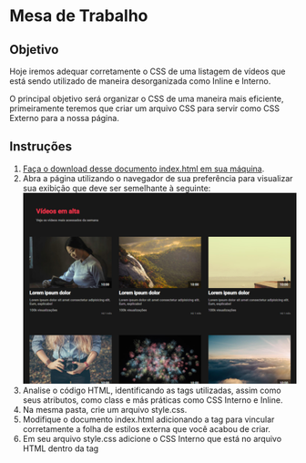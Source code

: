 # Mesa de Trabalho

## Objetivo

Hoje iremos adequar corretamente o CSS de uma listagem de vídeos que está sendo utilizado de maneira desorganizada como Inline e Interno.

O principal objetivo será organizar o CSS de uma maneira mais eficiente, primeiramente teremos que criar um arquivo CSS para servir como CSS Externo para a nossa página.

## Instruções
1. [Faça o download desse documento index.html em sua máquina](https://drive.google.com/file/d/1dF_fp4TwoSCF0Ctf0jOI8DmLC-SD9jgT/view).
2. Abra a página utilizando o navegador de sua preferência para visualizar sua exibição que deve ser semelhante à seguinte:
![sample](https://raw.githubusercontent.com/EverSilverio/DH/master/FrontEnd/aula09/sample.png)
3. Analise o código HTML, identificando as tags utilizadas, assim como seus atributos, como class e más práticas como CSS Interno e Inline.
4. Na mesma pasta, crie um arquivo style.css.
5. Modifique o documento index.html adicionando a tag <link> para vincular corretamente a folha de estilos externa que você acabou de criar.
6. Em seu arquivo style.css adicione o CSS Interno que está no arquivo HTML dentro da tag <style>, vamos separar todo o CSS do nosso arquivo HTML.
7. Após transferir o conteúdo para a nova folha de estilos que você acabou de criar, a tag <style> não terá nenhum conteúdo, então podemos excluí-la.
8. Agora com que transferimos o CSS Interno para uma folha de estilos externas podemos nos concentrar em eliminar o CSS Inline.
9. Observe os elementos e você verá toda tag que possuí um CSS Inline também possuí uma classe, ou seja, para removermos o CSS Inline precisamos apenas copiar a estilização que está feita na tag, procurar a classe que o elemento possuí em nossa folha de estilos e colar a antiga estilização Inline em sua classe.
  a. Copiar a estilização feita via CSS Inline.
  b. Procurar a classe que está atribuída a nossa tag em nossa folha de estilos.
  c. Colar o conteúdo da estilização feita via CSS Inline dentro da estilização da classe que encontramos em nossa folha de estilos.
  d. Voltar ao nosso elemento que tem o CSS Inline e apagar a propriedade style de sua tag, já que agora o responsável pela estilização desse elemento não é mais o CSS Inline mas sim a classe.

É importante lembrar que esse processo será feito em todos os elementos que possuem CSS Inline, porém, não serão todas as vezes em que você terá que colar o conteúdo do CSS Inline dentro da classe em sua folha de estilos.
  
Se você já retirou o CSS Inline de uma tag que possuía uma classe chamada, por exemplo video-title e colou a estilização do CSS Inline dentro da classe video-title em sua folha de estilos então você não terá que repetir esse processo, já que todos os elementos com a classe video-title terão a mesma estilização, logo, quando você se deparar com um elemento que tenha a classe video-title será necessário apenas retirar o CSS Inline juntamente com a propriedade style já que a estilização foi movida para a classe e está sendo aplicada a todos elementos que estão utilizando-a.
  
Isso não ocorrerá somente na classe video-title, ela foi apenas um exemplo.
  
## Conclusão
Parabéns! Você acaba de concluir uma limpeza em nossa página HTML, é ideal que na maioria das vezes o CSS sempre seja utilizado de maneira Externa para manter um padrão mais organizado em nosso projeto, onde cada arquivo é responsável somente por uma coisa, no caso do HTML marcar o nosso conteúdo e do CSS de deixar o nosso conteúdo mais agradavel.

## Solução  
  
### Antes  
[index.html com css inline](https://github.com/EverSilverio/DH/blob/master/FrontEnd/aula09/index_old.html)

### Depois
Ver código do [index.html sem css inline](https://github.com/EverSilverio/DH/blob/master/FrontEnd/aula09/index.html)
  
Ver código do [style.css externo](https://github.com/EverSilverio/DH/blob/master/FrontEnd/aula09/style.css)
  
Veja o [Preview da página](https://htmlpreview.github.io/?https://github.com/EverSilverio/DH/blob/master/FrontEnd/aula09/index.html)
